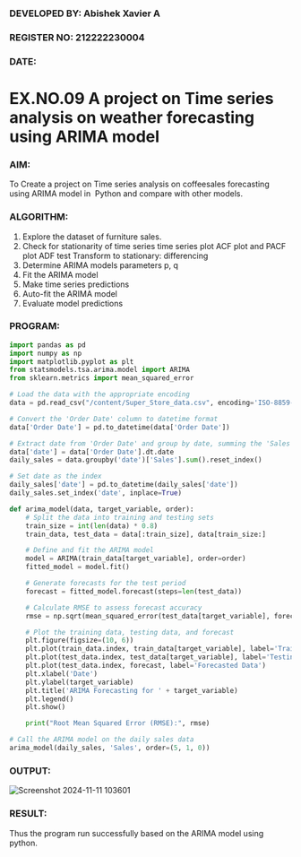 ### DEVELOPED BY: Abishek Xavier A
###  REGISTER NO: 212222230004
###  DATE:
# EX.NO.09    A project on Time series analysis on weather forecasting using ARIMA model 

### AIM:
To Create a project on Time series analysis on coffeesales forecasting using ARIMA model in  Python and compare with other models.
### ALGORITHM:
1. Explore the dataset of furniture sales.
2. Check for stationarity of time series time series plot
   ACF plot and PACF plot
   ADF test
   Transform to stationary: differencing
3. Determine ARIMA models parameters p, q
4. Fit the ARIMA model
5. Make time series predictions
6. Auto-fit the ARIMA model
7. Evaluate model predictions
### PROGRAM:
``` python
import pandas as pd
import numpy as np
import matplotlib.pyplot as plt
from statsmodels.tsa.arima.model import ARIMA
from sklearn.metrics import mean_squared_error

# Load the data with the appropriate encoding
data = pd.read_csv("/content/Super_Store_data.csv", encoding='ISO-8859-1')

# Convert the 'Order Date' column to datetime format
data['Order Date'] = pd.to_datetime(data['Order Date'])

# Extract date from 'Order Date' and group by date, summing the 'Sales' column
data['date'] = data['Order Date'].dt.date
daily_sales = data.groupby('date')['Sales'].sum().reset_index()

# Set date as the index
daily_sales['date'] = pd.to_datetime(daily_sales['date'])
daily_sales.set_index('date', inplace=True)

def arima_model(data, target_variable, order):
    # Split the data into training and testing sets
    train_size = int(len(data) * 0.8)
    train_data, test_data = data[:train_size], data[train_size:]

    # Define and fit the ARIMA model
    model = ARIMA(train_data[target_variable], order=order)
    fitted_model = model.fit()

    # Generate forecasts for the test period
    forecast = fitted_model.forecast(steps=len(test_data))

    # Calculate RMSE to assess forecast accuracy
    rmse = np.sqrt(mean_squared_error(test_data[target_variable], forecast))

    # Plot the training data, testing data, and forecast
    plt.figure(figsize=(10, 6))
    plt.plot(train_data.index, train_data[target_variable], label='Training Data')
    plt.plot(test_data.index, test_data[target_variable], label='Testing Data')
    plt.plot(test_data.index, forecast, label='Forecasted Data')
    plt.xlabel('Date')
    plt.ylabel(target_variable)
    plt.title('ARIMA Forecasting for ' + target_variable)
    plt.legend()
    plt.show()

    print("Root Mean Squared Error (RMSE):", rmse)

# Call the ARIMA model on the daily sales data
arima_model(daily_sales, 'Sales', order=(5, 1, 0))

```
### OUTPUT:
![Screenshot 2024-11-11 103601](https://github.com/user-attachments/assets/f0c1ae00-1260-4426-9c61-cbf31210d661)



### RESULT:
Thus the program run successfully based on the ARIMA model using python.
